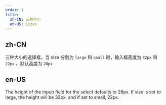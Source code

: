 ```yaml
---
order: 1
title:
  zh-CN: 三种大小
  en-US: Sizes
---
```


## zh-CN

三种大小的选择框，当 size 分别为 `large` 和 `small` 时，输入框高度为 `32px` 和 `22px` ，默认高度为 `28px`

## en-US

The height of the inpub field for the select defaults to 28px. If size is set to large, the height will be 32px, and if set to small, 22px.
